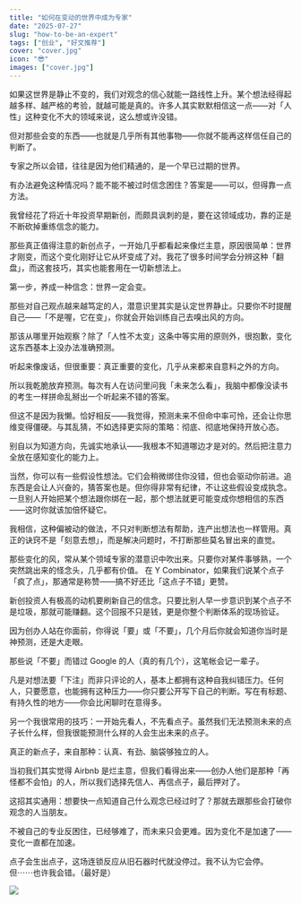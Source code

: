 ```yaml
---
title: "如何在变动的世界中成为专家"
date: "2025-07-27"
slug: "how-to-be-an-expert"
tags: ["创业", "好文推荐"]
cover: "cover.jpg"
icon: "😎"
images: ["cover.jpg"]
---
```

如果这世界是静止不变的，我们对观念的信心就能一路线性上升。某个想法经得起越多样、越严格的考验，就越可能是真的。许多人其实默默相信这一点——对「人性」这种变化不大的领域来说，这么想或许没错。



但对那些会变的东西——也就是几乎所有其他事物——你就不能再这样信任自己的判断了。



专家之所以会错，往往是因为他们精通的，是一个早已过期的世界。



有办法避免这种情况吗？能不能不被过时信念困住？答案是——可以，但得靠一点方法。



我曾经花了将近十年投资早期新创，而颇具讽刺的是，要在这领域成功，靠的正是不断砍掉重练信念的能力。



那些真正值得注意的新创点子，一开始几乎都看起来像烂主意，原因很简单：世界才刚变，而这个变化刚好让它从坏变成了对。我花了很多时间学会分辨这种「翻盘」，而这套技巧，其实也能套用在一切新想法上。



第一步，养成一种信念：世界一定会变。



那些对自己观点越来越笃定的人，潜意识里其实是认定世界静止。只要你不时提醒自己——「不是喔，它在变」，你就会开始训练自己去嗅出风的方向。



那该从哪里开始观察？除了「人性不太变」这条中等实用的原则外，很抱歉，变化这东西基本上没办法准确预测。



听起来像废话，但很重要：真正重要的变化，几乎从来都来自意料之外的方向。



所以我乾脆放弃预测。每次有人在访问里问我「未来怎么看」，我脑中都像没读书的考生一样拼命乱掰出一个听起来不错的答案。



但这不是因为我懒。恰好相反——我觉得，预测未来不但命中率可怜，还会让你思维变得僵硬。与其乱猜，不如选择更实际的策略：彻底、彻底地保持开放心态。



别自以为知道方向，先诚实地承认——我根本不知道哪边才是对的。然后把注意力全放在感知变化的能力上。



当然，你可以有一些假设性想法。它们会稍微绑住你没错，但也会驱动你前进。追东西是会让人兴奋的，猜答案也是。但你得非常有纪律，不让这些假设变成执念。
一旦别人开始把某个想法跟你绑在一起，那个想法就更可能变成你想相信的东西——这时你就该加倍怀疑它。



我相信，这种偏被动的做法，不只对判断想法有帮助，连产出想法也一样管用。真正的诀窍不是「刻意去想」，而是解决问题时，不打断那些莫名冒出来的直觉。



那些变化的风，常从某个领域专家的潜意识中吹出来。只要你对某件事够熟，一个突然跳出来的怪念头，几乎都有价值。
在 Y Combinator，如果我们说某个点子「疯了点」，那通常是称赞——搞不好还比「这点子不错」更赞。



新创投资人有极高的动机要刷新自己的信念。只要比别人早一步意识到某个点子不是垃圾，那就可能赚翻。这个回报不只是钱，更是你整个判断体系的现场验证。



因为创办人站在你面前，你得说「要」或「不要」，几个月后你就会知道你当时是神预测，还是大走眼。



那些说「不要」而错过 Google 的人（真的有几个），这笔帐会记一辈子。



凡是对想法要「下注」而非只评论的人，基本上都拥有这种自我纠错压力。任何人，只要愿意，也能拥有这种压力——你只要公开写下自己的判断。写在有标题、有持久性的地方——你会比闲聊时在意得多。



另一个我很常用的技巧：一开始先看人，不先看点子。虽然我们无法预测未来的点子长什么样，但我很能预测什么样的人会生出未来的点子。



真正的新点子，来自那种：认真、有劲、脑袋够独立的人。



当初我们其实觉得 Airbnb 是烂主意，但我们看得出来——创办人他们是那种「再怪都不会怕」的人，所以我们选择先信人、再信点子，最后押对了。



这招其实通用：想要快一点知道自己什么观念已经过时了？那就去跟那些会打破你观念的人当朋友。



不被自己的专业反困住，已经够难了，而未来只会更难。因为变化不是加速了——变化一直都在加速。



点子会生出点子，这场连锁反应从旧石器时代就没停过。我不认为它会停。
但⋯⋯也许我会错。（最好是）




![](https://prod-files-secure.s3.us-west-2.amazonaws.com/112d0858-5090-4d34-a606-b75eb8d65fd2/46476355-9cf3-4e99-9b7a-3531bc426380/1000202064.png?X-Amz-Algorithm=AWS4-HMAC-SHA256&X-Amz-Content-Sha256=UNSIGNED-PAYLOAD&X-Amz-Credential=ASIAZI2LB466ZP2DTDW6%2F20250822%2Fus-west-2%2Fs3%2Faws4_request&X-Amz-Date=20250822T164039Z&X-Amz-Expires=3600&X-Amz-Security-Token=IQoJb3JpZ2luX2VjEMD%2F%2F%2F%2F%2F%2F%2F%2F%2F%2FwEaCXVzLXdlc3QtMiJHMEUCICQpkD2bvM0pFIenGcc7d4yZd%2FvO8WJdiecf%2FD3x4T2rAiEAzctdpLuG7oj%2Fv8AxapMD2WCGM1d94CWHf3i28%2BfCMcgq%2FwMIGRAAGgw2Mzc0MjMxODM4MDUiDMRCATEpQz%2BU9EyiPircAzkAFKvdGXeG5Cyv9D4%2BnlRF4NkJBjIUs27t0UkS8PxNU8gs6XjG2BEKniR25hZ%2FmE%2FySrD6348%2FNNMLRKO%2BGA0gXDUGsevIc4ZvkdvJNa2LFkRVdpv%2BmQZNnVnU9uy86lacCPEunLPZXI5Qy498Gf%2BpwW3pRvyPcYu1zGyg4Sjb2tNXkuHz0kghXGD7H0GREps%2BLGStgN8uY9e%2B7p6rHpUPQ6Em9ELu4uWlB2Ah1r5jo7BDoajki9H2iFWK9iSRojuFrLNVlECQaVHi36MEnHf6VcyUocNNFrbffweekMC3qTGE7%2BFGA%2FhGuJto1Mj%2BW62m3kjRoisjNjIBa9U6e3UsU3SLJQwPviDYqX8W5WHnrJBvyIaStwIurz1zhqn9jnYQzJB1RAU4%2BYvEMvxY4Qfb1OXTJCmt9TNT9tWp%2B%2BVqFk3JmZcWEus3BWNo1cwnf9NSq0Bm8oqiqfUC%2BVdrbrLlNQ5P3rugP%2FW89TsQYJTxfSHzErBnCZOE62h46b31%2By5e5sRWAfdrRUH1Oh2HI9GZNynqe6n1vgOIpe%2BQxsANY8ffYle9ZpxgWFK7Ky0TJGSiqVrDnHwALxoJ%2B0rP8F3MALDUm0HGn9IXhU9OqX%2FX48cWsq%2FotrcdQPqhMKKcosUGOqUBWFQvmIiYRV%2FpPd9pfGdEnrlYnZSQ3CIqTYvQ5oUvlGH2TaHGGLHmrukijQmGHUbaZeDhIULVPNE08bIvCUNFsq3iyvu4VtHnz6MLUrsE2bpEhgxUH94Ev2NsOmnj0JASwNVd%2F4YC5LU3B26KQn9Yyib%2FJUytHJt7M0cARzZVm2xWfvggn8o%2BrNTTylcooL3r2UEvIy%2BXHKtQQj0lBRGt4yR0F7FN&X-Amz-Signature=5fa21f5757001e530b675cef505523aa0a5d7a6c7526ac5d67e869d561de38fb&X-Amz-SignedHeaders=host&x-amz-checksum-mode=ENABLED&x-id=GetObject)

